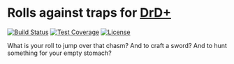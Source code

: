 # Rolls against traps for [DrD+](http://www.altar.cz/drdplus/)

[![Build Status](https://travis-ci.org/jaroslavtyc/drd-plus-rolls-on.svg?branch=master)](https://travis-ci.org/jaroslavtyc/drd-plus-rolls-on)
[![Test Coverage](https://codeclimate.com/github/jaroslavtyc/drd-plus-rolls-on/badges/coverage.svg)](https://codeclimate.com/github/jaroslavtyc/drd-plus-rolls-on/coverage)
[![License](https://poser.pugx.org/drd-plus/rolls-on/license)](https://packagist.org/packages/drd-plus/rolls-on)

What is your roll to jump over that chasm? And to craft a sword? And to hunt something for your empty stomach?
